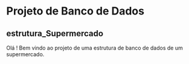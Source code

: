 # Projeto de Banco de Dados 

## 	estrutura_Supermercado



Olá ! Bem vindo ao projeto de uma estrutura de banco de dados de um supermercado.
